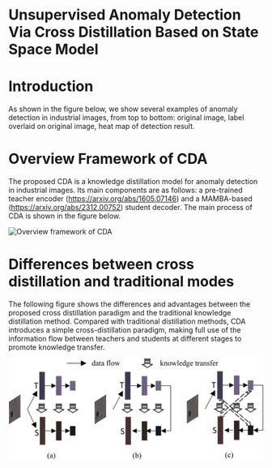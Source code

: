 # Unsupervised Anomaly Detection Via Cross Distillation Based on State Space Model

# Introduction
As shown in the figure below, we show several examples of anomaly detection in industrial images, from top to bottom: original image, label overlaid on original image, heat map of detection result.


# Overview Framework of CDA
The proposed CDA is a knowledge distillation model for anomaly detection in industrial images. Its main components are as follows: a pre-trained teacher encoder (https://arxiv.org/abs/1605.07146) and a MAMBA-based (https://arxiv.org/abs/2312.00752) student decoder.
The main process of CDA is shown in the figure below.  

![Overview framework of CDA](/Image/Overview_framwork.jpg)
# Differences between cross distillation and traditional modes
The following figure shows the differences and advantages between the proposed cross distillation paradigm and the traditional knowledge distillation method.
Compared with traditional distillation methods, CDA introduces a simple cross-distillation paradigm, making full use of the information flow between teachers and students at different stages to promote knowledge transfer.  

![Differences](/Image/distiallation_way.jpg)

# 



